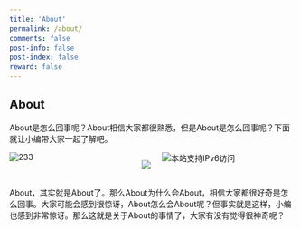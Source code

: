 ```yaml
---
title: 'About'
permalink: /about/
comments: false
post-info: false
post-index: false
reward: false
---
```

## About

About是怎么回事呢？About相信大家都很熟悉，但是About是怎么回事呢？下面就让小编带大家一起了解吧。

<!-- more -->

[//]: ![233](img/106956805_p0.png)

<!-- markdownlint-disable MD033 -->
<style>
    .container {
      display: flex;
    }

    .image {
      flex: 1;
    }

    .code {
      flex: 1;
      padding-left: 20px;
    }

    .code pre {
      background-color: #f7f7f7;
      padding: 10px;
      border: 1px solid #ccc;
      font-family: 'Courier New', Courier, monospace;
      line-height: 1.5;
      overflow: auto;
    }
</style>

<script type="text/javascript" id="clustrmaps" src="//clustrmaps.com/map_v2.js?d=2UesZOEM-gl3eIuKAz4ordY-2ZYjreM9x-CwSPS7kcA&cl=ffffff&w=a"></script>

<div class="container">
  
  <div class="image">
    <img src="https://pixiv.cat/106956805.jpg" alt="233" width="384" height="576">
  </div>

  <a href="https://clustrmaps.com/site/1bvp2"  title="Visit tracker"><img src="//www.clustrmaps.com/map_v2.png?d=2UesZOEM-gl3eIuKAz4ordY-2ZYjreM9x-CwSPS7kcA&cl=ffffff" /></a>

  <div class="code">
    <a href="https://ipw.cn/ipv6webcheck/?site=fldicoahkiin.github.io" title="本站支持IPv6访问" target="_blank"><img style="display:inline-block;vertical-align:middle" alt="本站支持IPv6访问" src="https://static.ipw.cn/icon/ipv6-s4.svg"></a>
  </div>
</div>

About，其实就是About了。那么About为什么会About，相信大家都很好奇是怎么回事。大家可能会感到很惊讶，About怎么会About呢？但事实就是这样，小编也感到非常惊讶。那么这就是关于About的事情了，大家有没有觉得很神奇呢？
